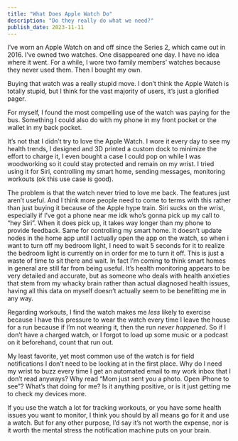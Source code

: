 ```yaml
---
title: "What Does Apple Watch Do"
description: "Do they really do what we need?"
publish_date: 2023-11-11
---
```


I’ve worn an Apple Watch on and off since the Series 2, which came out in 2016. I’ve owned two watches. One disappeared one day. I have no idea where it went. For a while, I wore two family members’ watches because they never used them. Then I bought my own. 

Buying that watch was a really stupid move. I don’t think the Apple Watch is totally stupid, but I think for the vast majority of users, it’s just a glorified pager. 

For myself, I found the most compelling use of the watch was paying for the bus. Something I could also do with my phone in my front pocket or the wallet in my back pocket. 

It’s not that I didn’t try to love the Apple Watch. I wore it every day to see my health trends, I designed and 3D printed a custom dock to minimize the effort to charge it, I even bought a case I could pop on while I was woodworking so it could stay protected and remain on my wrist. I tried using it for Siri, controlling my smart home, sending messages, monitoring workouts (ok this use case is good).

The problem is that the watch never tried to love me back. The features just aren’t useful. And I think more people need to come to terms with this rather than just buying it because of the Apple hype train. Siri sucks on the wrist, especially if I’ve got a phone near me idk who’s gonna pick up my call to “hey Siri”. When it does pick up, it takes way longer than my phone to provide feedback. Same for controlling my smart home. It doesn’t update nodes in the home app until I actually open the app on the watch, so when i want to turn off my bedroom light, I need to wait 5 seconds for it to realize the bedroom light is currently on in order for me to turn it off. This is just a waste of time to sit there and wait. In fact I’m coming to think smart homes in general are still far from being useful. It’s health monitoring appears to be very detailed and accurate, but as someone who deals with health anxieties that stem from my whacky brain rather than actual diagnosed health issues, having all this data on myself doesn’t actually seem to be benefitting me in any way.

Regarding workouts, I find the watch makes me _less_ likely to exercise because I have this pressure to wear the watch every time I leave the house for a run because if I’m not wearing it, then the run _never happened_. So if I don’t have a charged watch, or I forgot to load up some music or a podcast on it beforehand, count that run out. 

My least favorite, yet most common use of the watch is for field notifications I don’t need to be looking at in the first place. Why do I need my wrist to buzz every time I get an automated email to my work inbox that I don’t read anyways? Why read “Mom just sent you a photo. Open iPhone to see”? What’s that doing for me? Is it anything positive, or is it just getting me to check my devices more.

If you use the watch a lot for tracking workouts, or you have some health issues you want to monitor, I think you should by all means go for it and use a watch. But for any other purpose, I’d say it’s not worth the expense, nor is it worth the mental stress the notification machine puts on your brain.